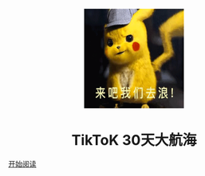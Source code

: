<p align="center">
<img src="./media/pictures/1.gif" width="200" height="200"/>
</p>


<h1 align="center">TikToK 30天大航海</h1>

[开始阅读](#网络)


